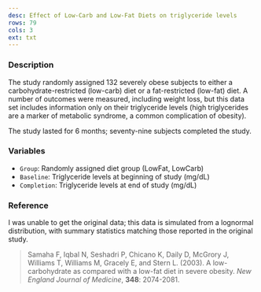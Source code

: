 ```yaml
---
desc: Effect of Low-Carb and Low-Fat Diets on triglyceride levels
rows: 79
cols: 3
ext: txt
---
```


### Description

The study randomly assigned 132 severely obese subjects to either a carbohydrate-restricted (low-carb) diet or a fat-restricted (low-fat) diet.  A number of outcomes were measured, including weight loss, but this data set includes information only on their triglyceride levels (high triglycerides are a marker of metabolic syndrome, a common complication of obesity).

The study lasted for 6 months; seventy-nine subjects completed the study.

### Variables

* `Group`: Randomly assigned diet group (LowFat, LowCarb)
* `Baseline`: Triglyceride levels at beginning of study (mg/dL)
* `Completion`: Triglyceride levels at end of study (mg/dL)

### Reference

I was unable to get the original data; this data is simulated from a lognormal distribution, with summary statistics matching those reported in the original study.

> Samaha F, Iqbal N, Seshadri P, Chicano K, Daily D, McGrory J, Williams T, Williams M, Gracely E, and Stern L. (2003). A low-carbohydrate as compared with a low-fat diet in severe obesity.  *New England Journal of Medicine*, **348**: 2074-2081.
